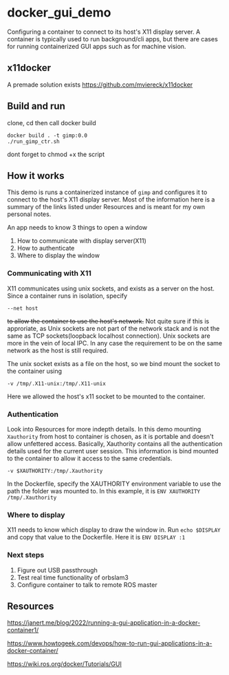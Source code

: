 # docker_gui_demo
Configuring a container to connect to its host's X11 display server.
A container is typically used to run background/cli apps, but there are cases for running containerized GUI apps such as for machine vision.

## x11docker
A premade solution exists
https://github.com/mviereck/x11docker

## Build and run
clone, cd then call docker build
```
docker build . -t gimp:0.0
./run_gimp_ctr.sh
```
dont forget to chmod +x the script

## How it works
This demo is runs a containerized instance of ```gimp``` and configures it to connect to the host's X11 display server. Most of the information here is a summary of the links listed under Resources and is meant for my own personal notes.

An app needs to know 3 things to open a window
1. How to communicate with display server(X11)
2. How to authenticate
3. Where to display the window

### Communicating with X11
X11 communicates using unix sockets, and exists as a server on the host. Since a container runs in isolation, specify
```
--net host
``` 
~~to allow the container to use the host's network.~~ Not quite sure if this is approriate, as Unix sockets are not part of the network stack and is not the same as TCP sockets(loopback localhost connection). Unix sockets are more in the vein of local IPC. In any case the requirement to be on the same network as the host is still required.

The unix socket exists as a file on the host, so we bind mount the socket to the container using 
```
-v /tmp/.X11-unix:/tmp/.X11-unix
```
Here we allowed the host's x11 socket to be mounted to the container.

### Authentication
Look into Resources for more indepth details.
In this demo mounting ```Xauthority``` from host to container is chosen, as it is portable and doesn't allow unfettered access.
Basically, Xauthority contains all the authentication details used for the current user session. This information is bind mounted to the container to allow it access to the same credentials.
```
-v $XAUTHORITY:/tmp/.Xauthority
```
In the Dockerfile, specify the XAUTHORITY environment variable to use the path the folder was mounted to. In this example, it is ```ENV XAUTHORITY /tmp/.Xauthority```

### Where to display
X11 needs to know which display to draw the window in. Run ```echo $DISPLAY``` and copy that value to the Dockerfile. Here it is ```ENV DISPLAY :1```

### Next steps
1. Figure out USB passthrough
2. Test real time functionality of orbslam3
3. Configure container to talk to remote ROS master 

## Resources
https://janert.me/blog/2022/running-a-gui-application-in-a-docker-container1/

https://www.howtogeek.com/devops/how-to-run-gui-applications-in-a-docker-container/

https://wiki.ros.org/docker/Tutorials/GUI

